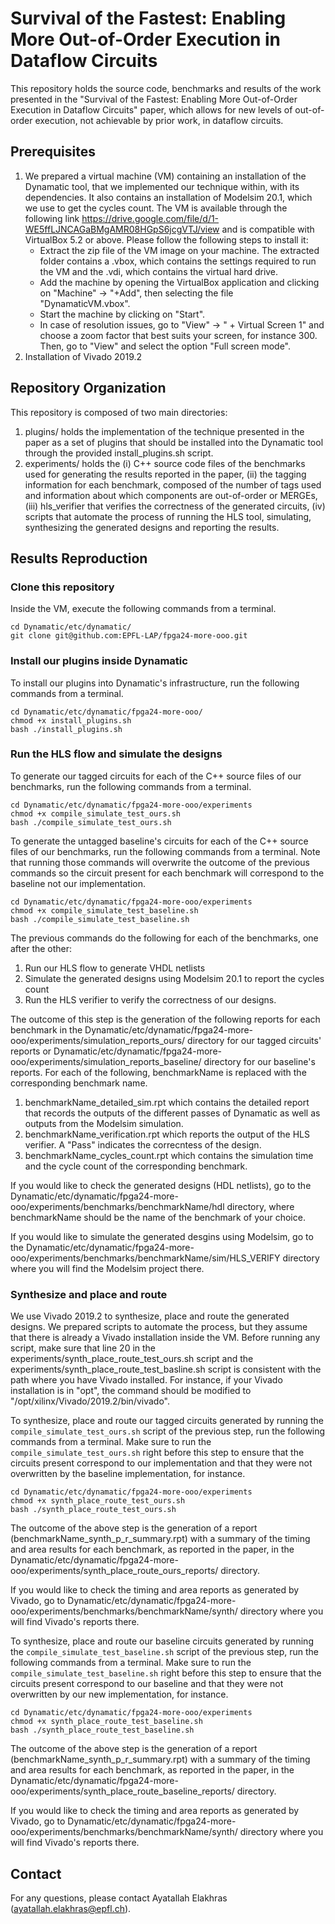 # Survival of the Fastest: Enabling More Out-of-Order Execution in Dataflow Circuits
This repository holds the source code, benchmarks and results of the work presented in the "Survival of the Fastest: Enabling More Out-of-Order Execution in Dataflow Circuits" paper, which allows for new levels of out-of-order execution, not achievable by prior work, in dataflow circuits.

## Prerequisites
1) We prepared a virtual machine (VM) containing an installation of the Dynamatic tool, that we implemented our technique within, with its dependencies. It also contains an installation of Modelsim 20.1, which we use to get the cycles count. The VM is available through the following link https://drive.google.com/file/d/1-WE5ffLJNCAGaBMgAMR08HGpS6jcgVTJ/view and is compatible with VirtualBox 5.2 or above. Please follow the following steps to install it:
   - Extract the zip file of the VM image on your machine. The extracted folder contains a .vbox, which contains the settings required to run the VM and the .vdi, which contains the virtual hard drive.
   - Add the machine by opening the VirtualBox application and clicking on "Machine" -> "+Add", then selecting the file "DynamaticVM.vbox".
   - Start the machine by clicking on "Start".
   - In case of resolution issues, go to "View" -> " + Virtual Screen 1" and choose a zoom factor that best suits your screen, for instance 300. Then, go to "View" and select the option "Full screen mode".
3) Installation of Vivado 2019.2

## Repository Organization

This repository is composed of two main directories:
1) plugins/ holds the implementation of the technique presented in the paper as a set of plugins that should be installed into the Dynamatic tool through the provided install_plugins.sh script.
2) experiments/ holds the (i) C++ source code files of the benchmarks used for generating the results reported in the paper, (ii) the tagging information for each benchmark, composed of the number of tags used and information about which components are out-of-order or MERGEs, (iii) hls_verifier that verifies the correctness of the generated circuits, (iv) scripts that automate the process of running the HLS tool, simulating, synthesizing the generated designs and reporting the results.

## Results Reproduction

### Clone this repository
Inside the VM, execute the following commands from a terminal.
```
cd Dynamatic/etc/dynamatic/
git clone git@github.com:EPFL-LAP/fpga24-more-ooo.git
```
### Install our plugins inside Dynamatic
To install our plugins into Dynamatic's infrastructure, run the following commands from a terminal. 
```
cd Dynamatic/etc/dynamatic/fpga24-more-ooo/
chmod +x install_plugins.sh
bash ./install_plugins.sh
```

### Run the HLS flow and simulate the designs
To generate our tagged circuits for each of the C++ source files of our benchmarks, run the following commands from a terminal. 
```
cd Dynamatic/etc/dynamatic/fpga24-more-ooo/experiments
chmod +x compile_simulate_test_ours.sh
bash ./compile_simulate_test_ours.sh
```

To generate the untagged baseline's circuits for each of the C++ source files of our benchmarks, run the following commands from a terminal. Note that running those commands will overwrite the outcome of the previous commands so the circuit present for each benchmark will correspond to the baseline not our implementation.
```
cd Dynamatic/etc/dynamatic/fpga24-more-ooo/experiments
chmod +x compile_simulate_test_baseline.sh
bash ./compile_simulate_test_baseline.sh
```

The previous commands do the following for each of the benchmarks, one after the other:
1) Run our HLS flow to generate VHDL netlists
2) Simulate the generated designs using Modelsim 20.1 to report the cycles count
3) Run the HLS verifier to verify the correctness of our designs.

The outcome of this step is the generation of the following reports for each benchmark in the Dynamatic/etc/dynamatic/fpga24-more-ooo/experiments/simulation_reports_ours/ directory for our tagged circuits' reports or Dynamatic/etc/dynamatic/fpga24-more-ooo/experiments/simulation_reports_baseline/ directory for our baseline's reports. For each of the following, benchmarkName is replaced with the corresponding benchmark name.
1) benchmarkName_detailed_sim.rpt which contains the detailed report that records the outputs of the different passes of Dynamatic as well as outputs from the Modelsim simulation. 
2) benchmarkName_verification.rpt which reports the output of the HLS verifier. A "Pass" indicates the correcntess of the design.
3) benchmarkName_cycles_count.rpt which contains the simulation time and the cycle count of the corresponding benchmark.

If you would like to check the generated designs (HDL netlists), go to the Dynamatic/etc/dynamatic/fpga24-more-ooo/experiments/benchmarks/benchmarkName/hdl directory, where benchmarkName should be the name of the benchmark of your choice.

If you would like to simulate the generated desgins using Modelsim, go to the Dynamatic/etc/dynamatic/fpga24-more-ooo/experiments/benchmarks/benchmarkName/sim/HLS_VERIFY directory where you will find the Modelsim project there.

### Synthesize and place and route
We use Vivado 2019.2 to synthesize, place and route the generated designs. We prepared scripts to automate the process, but they assume that there is already a Vivado installation inside the VM. Before running any script, make sure that line 20 in the experiments/synth_place_route_test_ours.sh script and the experiments/synth_place_route_test_basline.sh script is consistent with the path where you have Vivado installed. For instance, if your Vivado installation is in "opt", the command should be modified to "/opt/xilinx/Vivado/2019.2/bin/vivado". 

To synthesize, place and route our tagged circuits generated by running the ```compile_simulate_test_ours.sh``` script of the previous step, run the following commands from a terminal. Make sure to run the ```compile_simulate_test_ours.sh``` right before this step to ensure that the circuits present correspond to our implementation and that they were not overwritten by the baseline implementation, for instance.
```
cd Dynamatic/etc/dynamatic/fpga24-more-ooo/experiments
chmod +x synth_place_route_test_ours.sh
bash ./synth_place_route_test_ours.sh
```

The outcome of the above step is the generation of a report (benchmarkName_synth_p_r_summary.rpt) with a summary of the timing and area results for each benchmark, as reported in the paper, in the Dynamatic/etc/dynamatic/fpga24-more-ooo/experiments/synth_place_route_ours_reports/ directory.

If you would like to check the timing and area reports as generated by Vivado, go to Dynamatic/etc/dynamatic/fpga24-more-ooo/experiments/benchmarks/benchmarkName/synth/ directory where you will find Vivado's reports there.

To synthesize, place and route our baseline circuits generated by running the ```compile_simulate_test_baseline.sh``` script of the previous step, run the following commands from a terminal. Make sure to run the ```compile_simulate_test_baseline.sh``` right before this step to ensure that the circuits present correspond to our baseline and that they were not overwritten by our new implementation, for instance.
```
cd Dynamatic/etc/dynamatic/fpga24-more-ooo/experiments
chmod +x synth_place_route_test_baseline.sh
bash ./synth_place_route_test_baseline.sh
```

The outcome of the above step is the generation of a report (benchmarkName_synth_p_r_summary.rpt) with a summary of the timing and area results for each benchmark, as reported in the paper, in the Dynamatic/etc/dynamatic/fpga24-more-ooo/experiments/synth_place_route_baseline_reports/ directory.

If you would like to check the timing and area reports as generated by Vivado, go to Dynamatic/etc/dynamatic/fpga24-more-ooo/experiments/benchmarks/benchmarkName/synth/ directory where you will find Vivado's reports there.

## Contact
For any questions, please contact Ayatallah Elakhras (ayatallah.elakhras@epfl.ch).
